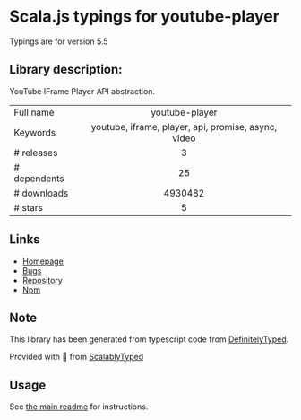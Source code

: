 
# Scala.js typings for youtube-player

Typings are for version 5.5

## Library description:
YouTube IFrame Player API abstraction.

|                    |                 |
| ------------------ | :-------------: |
| Full name          | youtube-player |
| Keywords           | youtube, iframe, player, api, promise, async, video |
| # releases         | 3 |
| # dependents       | 25 |
| # downloads        | 4930482 |
| # stars            | 5 |

## Links
- [Homepage](https://github.com/gajus/youtube-player#readme)
- [Bugs](https://github.com/gajus/youtube-player/issues)
- [Repository](https://github.com/gajus/youtube-player)
- [Npm](https://www.npmjs.com/package/youtube-player)
    


## Note
This library has been generated from typescript code from [DefinitelyTyped](https://definitelytyped.org).

Provided with :purple_heart: from [ScalablyTyped](https://github.com/oyvindberg/ScalablyTyped)

## Usage
See [the main readme](../../readme.md) for instructions.


